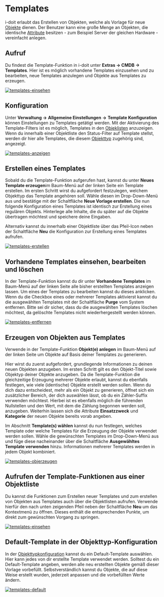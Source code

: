 # Templates

i-doit erlaubt das Erstellen von Objekten, welche als Vorlage für neue [Objekte](../grundlagen/struktur-it-dokumentation.md) dienen. Der Benutzer kann eine große Menge an Objekten, die identische [Attribute](../grundlagen/struktur-it-dokumentation.md) besitzen - zum Beispiel Server der gleichen Hardware - vereinfacht anlegen.

Aufruf
------

Du findest die Template-Funktion in i-doit unter **Extras → CMDB → Templates**. Hier ist es möglich vorhandene Templates einzusehen und zu bearbeiten, neue Templates anzulegen und Objekte aus Templates zu erzeugen.

[![templates-einsehen](../assets/images/de/effizientes-dokumentieren/templates/1-temp.png)](../assets/images/de/effizientes-dokumentieren/templates/1-temp.png)

Konfiguration
-------------

Unter **Verwaltung **→**** **Allgemeine Einstellungen** **→** **Template Konfiguration** können Einstellungen zu Templates getätigt werden. Mit der Aktivierung des Template-Filters ist es möglich, Templates in den [Objeklisten](../grundlagen/objekt-liste/index.md) anzuzeigen. Wenn du innerhalb einer Objektliste den Status-Filter auf Template stellst, werden dir hier alle Templates, die diesem [Objekttyp](../grundlagen/struktur-it-dokumentation.md) zugehörig sind, angezeigt.

[![templates-anzeigen](../assets/images/de/effizientes-dokumentieren/templates/2-temp.png)](../assets/images/de/effizientes-dokumentieren/templates/2-temp.png)

Erstellen eines Templates
-------------------------

Sobald du die Template-Funktion aufgerufen hast, kannst du unter **Neues Template erzeugen**im Baum-Menü auf der linken Seite ein Template erstellen. Im ersten Schritt wirst du aufgefordert festzulegen, welchem Objekttyp das Template angehören soll. Wähle diesen im Drop-Down-Menü aus und bestätige mit der Schaltfläche **Neue Vorlage erstellen**. Die nun folgende Konfiguration eines Templates ist identisch zur Erstellung eines regulären Objekts. Hinterlege alle Inhalte, die du später auf die Objekte übertragen möchtest und speichere deine Eingaben.

Alternativ kannst du innerhalb einer Objektliste über das Pfeil-Icon neben der Schaltfläche **Neu** die Konfiguration zur Erstellung eines Templates aufrufen.

[![templates-erstellen](../assets/images/de/effizientes-dokumentieren/templates/3-temp.png)](../assets/images/de/effizientes-dokumentieren/templates/3-temp.png)

Vorhandene Templates einsehen, bearbeiten und löschen
-----------------------------------------------------

In der Template-Funktion kannst du dir unter **Vorhandene Templates** im Baum-Menü auf der linken Seite alle bisher erstellten Templates anzeigen lassen. Um eines der Templates zu bearbeiten kannst du dieses anklicken. Wenn du die Checkbox eines oder mehrerer Templates aktivierst kannst du die ausgewählten Templates mit der Schaltfläche **Purge** vom System entfernen. Bitte sei dir sicher, dass du die ausgewählten Templates löschen möchtest, da gelöschte Templates nicht wiederhergestellt werden können.

[![templates-entfernen](../assets/images/de/effizientes-dokumentieren/templates/4-temp.png)](../assets/images/de/effizientes-dokumentieren/templates/4-temp.png)

Erzeugen von Objekten aus Templates
-----------------------------------

Verwende in der Template-Funktion **Objekt(e) anlegen**  im Baum-Menü auf der linken Seite um Objekte auf Basis deiner Templates zu generieren.

Hier wirst du zuerst aufgefordert, grundlegende Informationen zu deinen neuen Objekten anzugeben. Im ersten Schritt gilt es den Objekt-Titel sowie Objektyp deiner Objekte anzugeben. Da die Template-Funktion die gleichzeitige Erzeugung mehrerer Objekte erlaubt, kannst du ebenfalls festlegen, wie viele (identische) Objekte erstellt werden sollen. Wenn du dich dazu entscheidest, mehr als ein Objekt zu generieren, öffnet sich ein zusätzlicher Bereich, der dich auswählen lässt, ob du ein Zähler-Suffix verwenden möchtest. Hierbei ist es ebenfalls möglich die führenden Nullstellen und den Wert, mit dem die Zählung begonnen werden soll, anzugeben. Weiterhin lassen sich die Attribute **Einsatzzweck** und **Kategorie** der neuen Objekte bereits vorab angeben.

Im Abschnitt **Template(s) wählen** kannst du nun festlegen, welches Template oder welche Templates für die Erzeugung der Objekte verwendet werden sollen. Wähle die gewünschten Templates im Drop-Down-Menü aus und füge diese nacheinander über die Schaltfläche **Ausgewähltes Template verwenden** hinzu. Informationen mehrerer Templates werden in jedem Objekt kombiniert.

[![templates-objerzeugen](../assets/images/de/effizientes-dokumentieren/templates/5-temp.png)](../assets/images/de/effizientes-dokumentieren/templates/5-temp.png)

Aufrufen der Template-Funktionen aus einer Objektliste
------------------------------------------------------

Du kannst die Funktionen zum Erstellen neuer Templates und zum erstellen von Objekten aus Templates auch über die Objektlisten aufrufen. Verwende hierfür den nach unten zeigenden Pfeil neben der Schaltfläche **Neu** um das Kontextmenü zu öffnen. Dieses enthält die entsprechenden Punkte, um direkt zum gewünschten Vorgang zu springen.

[![templates-einsehen](../assets/images/de/effizientes-dokumentieren/templates/6-temp.png)](../assets/images/de/effizientes-dokumentieren/templates/6-temp.png)

Default-Template in der Objekttyp-Konfiguration
-----------------------------------------------

In der [Objekttypkonfiguration](../grundlagen/benutzerdefinierte-objekttypen.md) kannst du ein Default-Template auswählen. Hier kann jedes von dir erstellte Template verwendet werden. Solltest du ein Default-Template angeben, werden alle neu erstellten Objekte gemäß dieser Vorlage vorbefüllt. Selbstverständlich kannst du Objekte, die auf diese Weise erstellt wurden, jederzeit anpassen und die vorbefüllten Werte ändern.

[![templates-default](../assets/images/de/effizientes-dokumentieren/templates/7-temp.png)](../assets/images/de/effizientes-dokumentieren/templates/7-temp.png)
